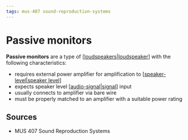 ```yaml
---
tags: mus-407 sound-reproduction-systems
---
```


# Passive monitors

**Passive monitors** are a type of [[loudspeakers|loudspeaker]] with the following characteristics:

- requires external power amplifier for amplification to [[speaker-level|speaker level]]
- expects speaker level [[audio-signal|signal]] input
- usually connects to amplifier via bare wire
- must be properly matched to an amplifier with a suitable power rating

## Sources

- MUS 407 Sound Reproduction Systems

[//begin]: # "Autogenerated link references for markdown compatibility"
[loudspeakers|loudspeaker]: loudspeakers "Loudspeakers"
[speaker-level|speaker level]: speaker-level "Speaker level"
[audio-signal|signal]: audio-signal "Audio Signal"
[//end]: # "Autogenerated link references"
